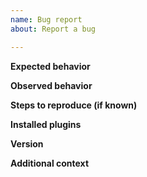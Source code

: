 ```yaml
---
name: Bug report
about: Report a bug

---
```


**Expected behavior**
<!-- Tell us what behavior is expected --> 

**Observed behavior**
<!-- Tell us what is happening -->

**Steps to reproduce (if known)**
<!-- Tell us how did you make this happen
     details are always useful -->

**Installed plugins**
<!-- Give us a screenshot of your /plugins -->

**Version**
<!-- This can be seen by the output of /version . Just screenshot that and give it to us -->

**Additional context**
<!-- Anything other you want us to know -->
